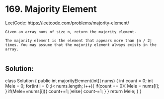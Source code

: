 # 169. Majority Element

LeetCode: https://leetcode.com/problems/majority-element/

``` PRoblem Statemment
Given an array nums of size n, return the majority element.

The majority element is the element that appears more than ⌊n / 2⌋ times. You may assume that the majority element always exists in the array.


```


## Solution:
class Solution {
    public int majorityElement(int[] nums) {
        int count = 0;
        int Mele = 0;
        for(int i = 0 ;i< nums.length; i++){
            if(count == 0){
                Mele = nums[i];
            }
            if(Mele==nums[i]){
                count+=1;
            }else{
                count-=1;
            }
        }
        return Mele;
    }
}